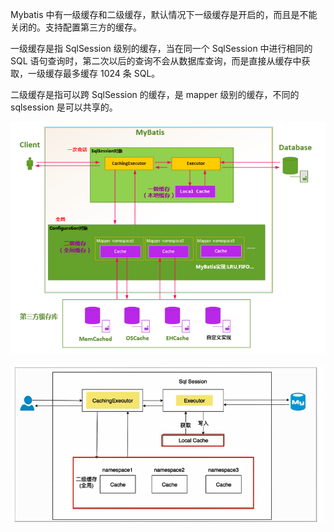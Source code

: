 Mybatis 中有一级缓存和二级缓存，默认情况下一级缓存是开启的，而且是不能关闭的。支持配置第三方的缓存。

一级缓存是指 SqlSession 级别的缓存，当在同一个 SqlSession 中进行相同的 SQL 语句查询时，第二次以后的查询不会从数据库查询，而是直接从缓存中获取，一级缓存最多缓存 1024 条 SQL。

二级缓存是指可以跨 SqlSession 的缓存，是 mapper 级别的缓存，不同的 sqlsession 是可以共享的。


![MyBatis缓存机制](/pic/MyBatis%E7%BC%93%E5%AD%98%E6%9C%BA%E5%88%B6.png)


![二级缓存示意图](/pic/MyBatis%E4%BA%8C%E7%BA%A7%E7%BC%93%E5%AD%98%E7%A4%BA%E6%84%8F%E5%9B%BE.png)